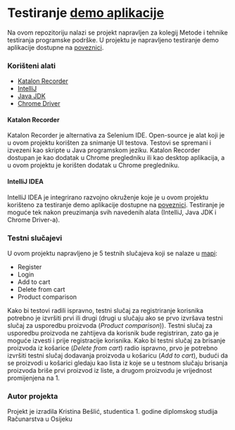 # Testiranje [demo aplikacije](https://demo.opencart.com/)

Na ovom repozitoriju nalazi se projekt napravljen za kolegij Metode i tehnike testiranja programske podrške. U projektu je napravljeno testiranje demo aplikacije dostupne na [poveznici](https://demo.opencart.com/). 

### Korišteni alati
* [Katalon Recorder](https://chrome.google.com/webstore/detail/katalon-recorder-selenium/ljdobmomdgdljniojadhoplhkpialdid)
* [IntelliJ](https://www.jetbrains.com/idea/)
* [Java JDK](https://www.oracle.com/java/technologies/downloads/)
* [Chrome Driver](https://chromedriver.chromium.org/downloads)

#### Katalon Recorder
Katalon Recorder je alternativa za Selenium IDE. Open-source je alat koji je u ovom projektu korišten za snimanje UI testova. Testovi se spremani i izvezeni kao skripte u Java programskom jeziku. Katalon Recorder dostupan je kao dodatak u Chrome pregledniku ili kao desktop aplikacija, a u ovom projektu je korišten dodatak u Chrome pregledniku.

#### IntelliJ IDEA
IntelliJ IDEA je integrirano razvojno okruženje koje je u ovom projektu korišteno za testiranje demo aplikacije dostupne na [poveznici](https://demo.opencart.com/).
Testiranje je moguće tek nakon preuzimanja svih navedenih alata (IntelliJ, Java JDK i Chrome Driver-a).

### Testni slučajevi
U ovom projektu napravljeno je 5 testnih slučajeva koji se nalaze u [mapi](https://github.com/KristinaBeslic/MTTPP/tree/main/projekt/src/test/java/com/example/MTTPP):
* Register
* Login
* Add to cart
* Delete from cart
* Product comparison

Kako bi testovi radili ispravno, testni slučaj za registriranje korisnika potrebno je izvršiti prvi ili drugi (drugi u slučaju ako se prvo izvršava testni slučaj za usporedbu proizvoda (_Product comparison_)). Testni slučaj za usporedbu proizvoda ne zahtijeva da korisnik bude registriran, zato ga je moguće izvesti i prije registracije korisnika. Kako bi testni slučaj za brisanje proizvoda iz košarice (_Delete from cart_) radio ispravno, prvo je potrebno izvršiti testni slučaj dodavanja proizvoda u košaricu (_Add to cart_), budući da se proizvodi u košarici gledaju kao lista iz koje se u testnom slučaju brisanja proizvoda briše prvi proizvod iz liste, a drugom proizvodu je vrijednost promijenjena na 1. 

### Autor projekta
Projekt je izradila Kristina Bešlić, studentica 1. godine diplomskog studija Računarstva u Osijeku

